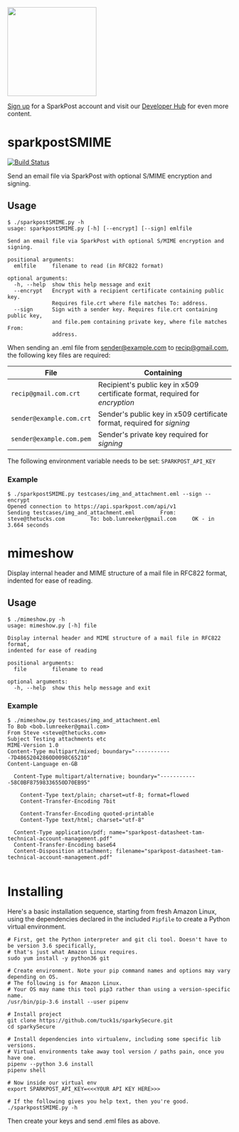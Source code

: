 <a href="https://www.sparkpost.com"><img src="https://www.sparkpost.com/sites/default/files/attachments/SparkPost_Logo_2-Color_Gray-Orange_RGB.svg" width="200px"/></a>

[Sign up](https://app.sparkpost.com/join?plan=free-0817?src=Social%20Media&sfdcid=70160000000pqBb&pc=GitHubSignUp&utm_source=github&utm_medium=social-media&utm_campaign=github&utm_content=sign-up) for a SparkPost account and visit our [Developer Hub](https://developers.sparkpost.com) for even more content.


# sparkpostSMIME
[![Build Status](https://travis-ci.org/tuck1s/sparkySecure.svg?branch=master)](https://travis-ci.org/tuck1s/sparkySecure)

Send an email file via SparkPost with optional S/MIME encryption and signing.

## Usage

```
$ ./sparkpostSMIME.py -h
usage: sparkpostSMIME.py [-h] [--encrypt] [--sign] emlfile

Send an email file via SparkPost with optional S/MIME encryption and signing.

positional arguments:
  emlfile     filename to read (in RFC822 format)

optional arguments:
  -h, --help  show this help message and exit
  --encrypt   Encrypt with a recipient certificate containing public key.
              Requires file.crt where file matches To: address.
  --sign      Sign with a sender key. Requires file.crt containing public key,
              and file.pem containing private key, where file matches From:
              address.
```

When sending an .eml file from sender@example.com to recip@gmail.com, the following key files are required:

|File|Containing|
|---|---|
|`recip@gmail.com.crt`|Recipient's public key in x509 certificate format, required for *encryption*|       
|`sender@example.com.crt`|Sender's public key in x509 certificate format, required for *signing*|
|`sender@example.com.pem`|Sender's private key required for *signing*|

The following environment variable needs to be set: `SPARKPOST_API_KEY`

### Example

```
$ ./sparkpostSMIME.py testcases/img_and_attachment.eml --sign --encrypt
Opened connection to https://api.sparkpost.com/api/v1
Sending testcases/img_and_attachment.eml        From: steve@thetucks.com        To: bob.lumreeker@gmail.com     OK - in 3.664 seconds
```

# mimeshow

Display internal header and MIME structure of a mail file in RFC822 format, indented for ease of reading.

## Usage 

```
$ ./mimeshow.py -h
usage: mimeshow.py [-h] file

Display internal header and MIME structure of a mail file in RFC822 format,
indented for ease of reading

positional arguments:
  file        filename to read

optional arguments:
  -h, --help  show this help message and exit
```

### Example

```
$ ./mimeshow.py testcases/img_and_attachment.eml 
To Bob <bob.lumreeker@gmail.com>
From Steve <steve@thetucks.com>
Subject Testing attachments etc
MIME-Version 1.0
Content-Type multipart/mixed; boundary="------------7D48652042860D0098C65210"
Content-Language en-GB

  Content-Type multipart/alternative; boundary="------------58C0BF87598336550D70EB95"

    Content-Type text/plain; charset=utf-8; format=flowed
    Content-Transfer-Encoding 7bit

    Content-Transfer-Encoding quoted-printable
    Content-Type text/html; charset="utf-8"

  Content-Type application/pdf; name="sparkpost-datasheet-tam-technical-account-management.pdf"
  Content-Transfer-Encoding base64
  Content-Disposition attachment; filename="sparkpost-datasheet-tam-technical-account-management.pdf"
 
```

# Installing

Here's a basic installation sequence, starting from fresh Amazon Linux, using the dependencies
declared in the included `Pipfile` to create a Python virtual environment.

```
# First, get the Python interpreter and git cli tool. Doesn't have to be version 3.6 specifically,
# that's just what Amazon Linux requires.
sudo yum install -y python36 git

# Create environment. Note your pip command names and options may vary depending on OS.
# The following is for Amazon Linux.
# Your OS may name this tool pip3 rather than using a version-specific name.
/usr/bin/pip-3.6 install --user pipenv

# Install project
git clone https://github.com/tuck1s/sparkySecure.git
cd sparkySecure

# Install dependencies into virtualenv, including some specific lib versions.
# Virtual environments take away tool version / paths pain, once you have one.
pipenv --python 3.6 install
pipenv shell

# Now inside our virtual env
export SPARKPOST_API_KEY=<<<YOUR API KEY HERE>>>

# If the following gives you help text, then you're good.
./sparkpostSMIME.py -h
```

Then create your keys and send .eml files as above.
